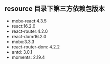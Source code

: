 ## resource 目录下第三方依赖包版本

* mobx-react:4.3.5
* react:16.2.0
* react-router:4.2.0
* react-dom:16.2.0
* mobx:3.3.3
* react-router-dom: 4.2.2
* antd: 3.0.1
* moments: 2.19.4